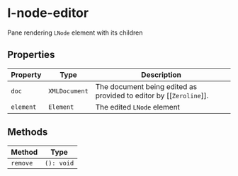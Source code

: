 # l-node-editor

Pane rendering `LNode` element with its children

## Properties

| Property  | Type          | Description                                      |
|-----------|---------------|--------------------------------------------------|
| `doc`     | `XMLDocument` | The document being edited as provided to editor by [[`Zeroline`]]. |
| `element` | `Element`     | The edited `LNode` element                       |

## Methods

| Method   | Type       |
|----------|------------|
| `remove` | `(): void` |
